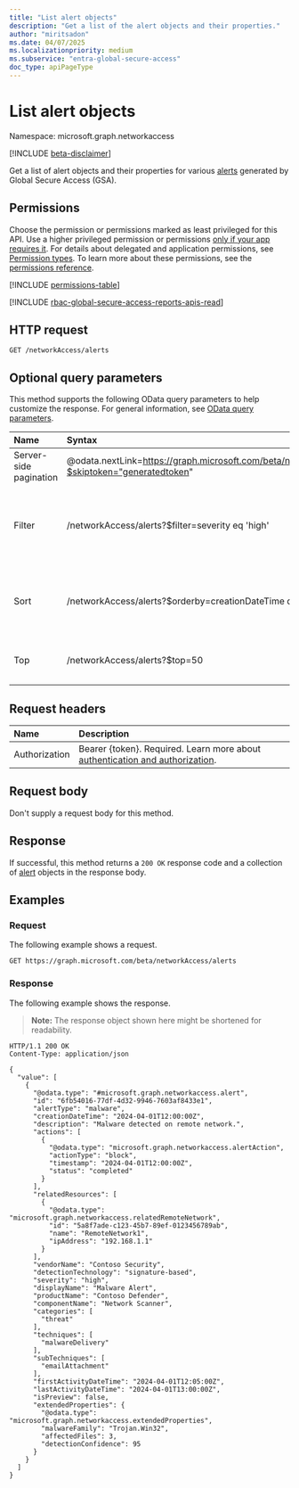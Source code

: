 ```yaml
---
title: "List alert objects"
description: "Get a list of the alert objects and their properties."
author: "miritsadon"
ms.date: 04/07/2025
ms.localizationpriority: medium
ms.subservice: "entra-global-secure-access"
doc_type: apiPageType
---
```


# List alert objects

Namespace: microsoft.graph.networkaccess

[!INCLUDE [beta-disclaimer](../../includes/beta-disclaimer.md)]

Get a list of alert objects and their properties for various [alerts](../resources/networkaccess-alert.md) generated by Global Secure Access (GSA).

## Permissions

Choose the permission or permissions marked as least privileged for this API. Use a higher privileged permission or permissions [only if your app requires it](/graph/permissions-overview#best-practices-for-using-microsoft-graph-permissions). For details about delegated and application permissions, see [Permission types](/graph/permissions-overview#permission-types). To learn more about these permissions, see the [permissions reference](/graph/permissions-reference).

<!-- { "blockType": "permissions", "name": "networkaccess_networkaccessroot_list_alerts" } -->
[!INCLUDE [permissions-table](../includes/permissions/networkaccess-networkaccessroot-list-alerts-permissions.md)]

[!INCLUDE [rbac-global-secure-access-reports-apis-read](../includes/rbac-for-apis/rbac-global-secure-access-reports-apis-read.md)]

## HTTP request

<!-- {
  "blockType": "ignored"
}
-->
``` http
GET /networkAccess/alerts
```

## Optional query parameters

This method supports the following OData query parameters to help customize the response. For general information, see [OData query parameters](/graph/query-parameters).

|Name|Syntax|Notes|
|:---|:---|:---|
|Server-side pagination|@odata.nextLink=https://graph.microsoft.com/beta/networkAccess/alerts?$skiptoken="generatedtoken"|The page size defaults to and is limited to 1000.|
|Filter|/networkAccess/alerts?$filter=severity eq 'high'|All properties are filterable. Filter by **severity**, **alertType**, **vendorName**, and other alert properties.|
|Sort|/networkAccess/alerts?$orderby=creationDateTime desc|You can order by all properties. Sort by **creationDateTime**, **severity**, and other properties.|
|Top|/networkAccess/alerts?$top=50|Limit the number of results. Maximum value is 1000.|

## Request headers

|Name|Description|
|:---|:---|
|Authorization|Bearer {token}. Required. Learn more about [authentication and authorization](/graph/auth/auth-concepts).|

## Request body

Don't supply a request body for this method.

## Response

If successful, this method returns a `200 OK` response code and a collection of [alert](../resources/alert.md) objects in the response body.

## Examples

### Request

The following example shows a request.
<!-- {
  "blockType": "request",
  "name": "list_alert"
}
-->
``` http
GET https://graph.microsoft.com/beta/networkAccess/alerts
```

### Response

The following example shows the response.
>**Note:** The response object shown here might be shortened for readability.
<!-- {
  "blockType": "response",
  "truncated": true,
  "@odata.type": "microsoft.graph.networkaccess.alert"
}
-->
``` http
HTTP/1.1 200 OK
Content-Type: application/json

{
  "value": [
    {
      "@odata.type": "#microsoft.graph.networkaccess.alert",
      "id": "6fb54016-77df-4d32-9946-7603af8433e1",
      "alertType": "malware",
      "creationDateTime": "2024-04-01T12:00:00Z",
      "description": "Malware detected on remote network.",
      "actions": [
        {
          "@odata.type": "microsoft.graph.networkaccess.alertAction",
          "actionType": "block",
          "timestamp": "2024-04-01T12:00:00Z",
          "status": "completed"
        }
      ],
      "relatedResources": [
        {
          "@odata.type": "microsoft.graph.networkaccess.relatedRemoteNetwork",
          "id": "5a8f7ade-c123-45b7-89ef-0123456789ab",
          "name": "RemoteNetwork1",
          "ipAddress": "192.168.1.1"
        }
      ],
      "vendorName": "Contoso Security",
      "detectionTechnology": "signature-based",
      "severity": "high",
      "displayName": "Malware Alert",
      "productName": "Contoso Defender",
      "componentName": "Network Scanner",
      "categories": [
        "threat"
      ],
      "techniques": [
        "malwareDelivery"
      ],
      "subTechniques": [
        "emailAttachment"
      ],
      "firstActivityDateTime": "2024-04-01T12:05:00Z",
      "lastActivityDateTime": "2024-04-01T13:00:00Z",
      "isPreview": false,
      "extendedProperties": {
        "@odata.type": "microsoft.graph.networkaccess.extendedProperties",
        "malwareFamily": "Trojan.Win32",
        "affectedFiles": 3,
        "detectionConfidence": 95
      }
    }
  ]
}
```
